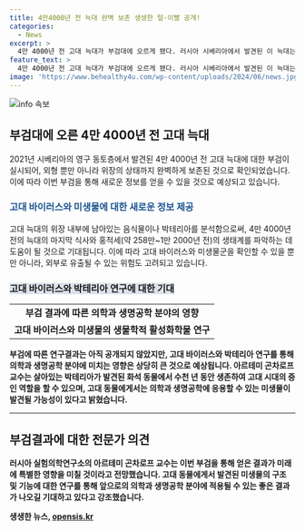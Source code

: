 ```yaml
---
title: 4만4000년 전 늑대 완벽 보존 생생한 털·이빨 공개!
categories:
  - News
excerpt: >
  4만 4000년 전 고대 늑대가 부검대에 오르게 됐다. 러시아 시베리아에서 발견된 이 늑대는 거의 완벽하게 보존된 상태로, 부검을 통해 새로운 정보가 기대된다. 전문가들은 이를 통해 고대 바이러스와 미생물군을 확인하고, 화석 동물 속 살아있는 고대 박테리아를 발견해 의학 및 생명공학에 활용할 계획이다. 이로써 결론적으로 이번 연구는 과거의 미래에 영향을 미칠 것으로 전망된다. (150자)
feature_text: >
  4만 4000년 전 고대 늑대가 부검대에 오르게 됐다. 러시아 시베리아에서 발견된 이 늑대는 거의 완벽하게 보존된 상태로, 부검을 통해 새로운 정보가 기대된다. 전문가들은 이를 통해 고대 바이러스와 미생물군을 확인하고, 화석 동물 속 살아있는 고대 박테리아를 발견해 의학 및 생명공학에 활용할 계획이다. 이로써 결론적으로 이번 연구는 과거의 미래에 영향을 미칠 것으로 전망된다. (150자)
image: 'https://www.behealthy4u.com/wp-content/uploads/2024/06/news.jpg'
---
```


<p><img src="https://www.behealthy4u.com/wp-content/uploads/2024/06/news.jpg" alt="info 속보" /></p>

<h2 data-ke-size="size26">부검대에 오른 4만 4000년 전 고대 늑대</h2>

<p data-ke-size="size16">2021년 시베리아의 영구 동토층에서 발견된 4만 4000년 전 고대 늑대에 대한 부검이 실시되어, 외형 뿐만 아니라 위장의 상태까지 완벽하게 보존된 것으로 확인되었습니다. 이에 따라 이번 부검을 통해 새로운 정보를 얻을 수 있을 것으로 예상되고 있습니다.</p>

<h3><span style="color: #1a5490;">고대 바이러스와 미생물에 대한 새로운 정보 제공</span></h3>

<p data-ke-size="size16">고대 늑대의 위장 내부에 남아있는 음식물이나 박테리아를 분석함으로써, 4만 4000년 전의 늑대의 마지막 식사와 홍적세(약 258만~1만 2000년 전)의 생태계를 파악하는 데 도움이 될 것으로 기대됩니다. 이에 따라 고대 바이러스와 미생물군을 확인할 수 있을 뿐만 아니라, 외부로 유출될 수 있는 위험도 고려되고 있습니다.</p>

<h3><b><span style="background-color: #21538527;"><b>고대 바이러스와 박테리아 연구에 대한 기대</b></span></h3>

<table>
  <tr>
    <td style="text-align: center; height: 17px;"><b>부검 결과에 따른 의학과 생명공학 분야의 영향</b></td>
  </tr>
  <tr>
    <td style="text-align: center; height: 17px;"><b>고대 바이러스와 미생물의 생물학적 활성화학물 연구</b></td>
  </tr>
</table>

<p data-ke-size="size16">부검에 따른 연구결과는 아직 공개되지 않았지만, 고대 바이러스와 박테리아 연구를 통해 의학과 생명공학 분야에 미치는 영향은 상당히 큰 것으로 예상됩니다. 아르테미 곤차로프 교수는 살아있는 박테리아가 발견된 화석 동물에서 수천 년 동안 생존하여 고대 시대의 증인 역할을 할 수 있으며, 고대 동물에게서는 의학과 생명공학에 응용할 수 있는 미생물이 발견될 가능성이 있다고 밝혔습니다.</p>

<hr>

<h2 data-ke-size="size26">부검결과에 대한 전문가 의견</h2>

<p data-ke-size="size16">러시아 실험의학연구소의 아르테미 곤차로프 교수는 이번 부검을 통해 얻은 결과가 미래에 특별한 영향을 미칠 것이라고 전망했습니다. 고대 동물에게서 발견된 미생물의 구조 및 기능에 대한 연구를 통해 앞으로의 의학과 생명공학 분야에 적용될 수 있는 좋은 결과가 나오길 기대하고 있다고 강조했습니다.</p>
생생한 뉴스, <a href="https://opensis.kr" rel="dofollow">opensis.kr</a>


